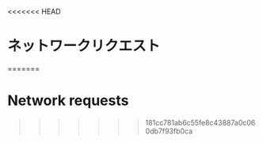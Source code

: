 
<<<<<<< HEAD
# ネットワークリクエスト
=======
# Network requests
>>>>>>> 181cc781ab6c55fe8c43887a0c060db7f93fb0ca
